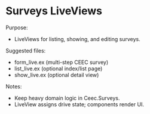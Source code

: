 # Surveys LiveViews

Purpose:
- LiveViews for listing, showing, and editing surveys.

Suggested files:
- form_live.ex  (multi-step CEEC survey)
- list_live.ex  (optional index/list page)
- show_live.ex  (optional detail view)

Notes:
- Keep heavy domain logic in Ceec.Surveys.
- LiveView assigns drive state; components render UI.
